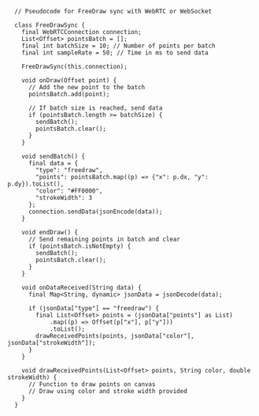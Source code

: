       // Pseudocode for FreeDraw sync with WebRTC or WebSocket
      
      class FreeDrawSync {
        final WebRTCConnection connection;
        List<Offset> pointsBatch = [];
        final int batchSize = 10; // Number of points per batch
        final int sampleRate = 50; // Time in ms to send data
      
        FreeDrawSync(this.connection);
      
        void onDraw(Offset point) {
          // Add the new point to the batch
          pointsBatch.add(point);
      
          // If batch size is reached, send data
          if (pointsBatch.length >= batchSize) {
            sendBatch();
            pointsBatch.clear();
          }
        }
      
        void sendBatch() {
          final data = {
            "type": "freedraw",
            "points": pointsBatch.map((p) => {"x": p.dx, "y": p.dy}).toList(),
            "color": "#FF0000",
            "strokeWidth": 3
          };
          connection.sendData(jsonEncode(data));
        }
      
        void endDraw() {
          // Send remaining points in batch and clear
          if (pointsBatch.isNotEmpty) {
            sendBatch();
            pointsBatch.clear();
          }
        }
      
        void onDataReceived(String data) {
          final Map<String, dynamic> jsonData = jsonDecode(data);
      
          if (jsonData["type"] == "freedraw") {
            final List<Offset> points = (jsonData["points"] as List)
                .map((p) => Offset(p["x"], p["y"]))
                .toList();
            drawReceivedPoints(points, jsonData["color"], jsonData["strokeWidth"]);
          }
        }
      
        void drawReceivedPoints(List<Offset> points, String color, double strokeWidth) {
          // Function to draw points on canvas
          // Draw using color and stroke width provided
        }
      }
